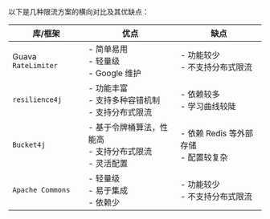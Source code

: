 以下是几种限流方案的横向对比及其优缺点：

| 库/框架                | 优点                                   | 缺点                          |
|---------------------|--------------------------------------|-----------------------------|
| Guava `RateLimiter` | - 简单易用<br>- 轻量级<br>- Google 维护       | - 功能较少<br>- 不支持分布式限流        |
| `resilience4j`      | - 功能丰富<br>- 支持多种容错机制<br>- 支持分布式限流    | - 依赖较多<br>- 学习曲线较陡          |
| `Bucket4j`          | - 基于令牌桶算法，性能高<br>- 支持分布式限流<br>- 灵活配置 | - 依赖 Redis 等外部存储<br>- 配置较复杂 |
| `Apache Commons`    | - 轻量级<br>- 易于集成<br>- 依赖少             | - 功能较少<br>- 不支持分布式限流        |